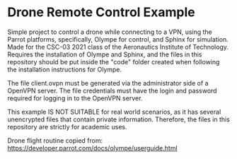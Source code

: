 # Drone Remote Control Example
Simple project to control a drone while connecting to a VPN, using the Parrot platforms, specifically, Olympe for control, and Sphinx for simulation. 
Made for the CSC-03 2021 class of the Aeronautics Institute of Technology.
Requires the installation of Olympe and Sphinx, and the files in this repository should be put inside the "code" folder created when following the installation instructions for Olympe.

The file client.ovpn must be generated via the administrator side of a OpenVPN server.
The file credentials must have the login and password required for logging in to the OpenVPN server.

This example IS NOT SUITABLE for real world scenarios, as it has several unencrypted files that contain private information. 
Therefore, the files in this repository are strictly for academic uses.

Drone flight routine copied from:
https://developer.parrot.com/docs/olympe/userguide.html
